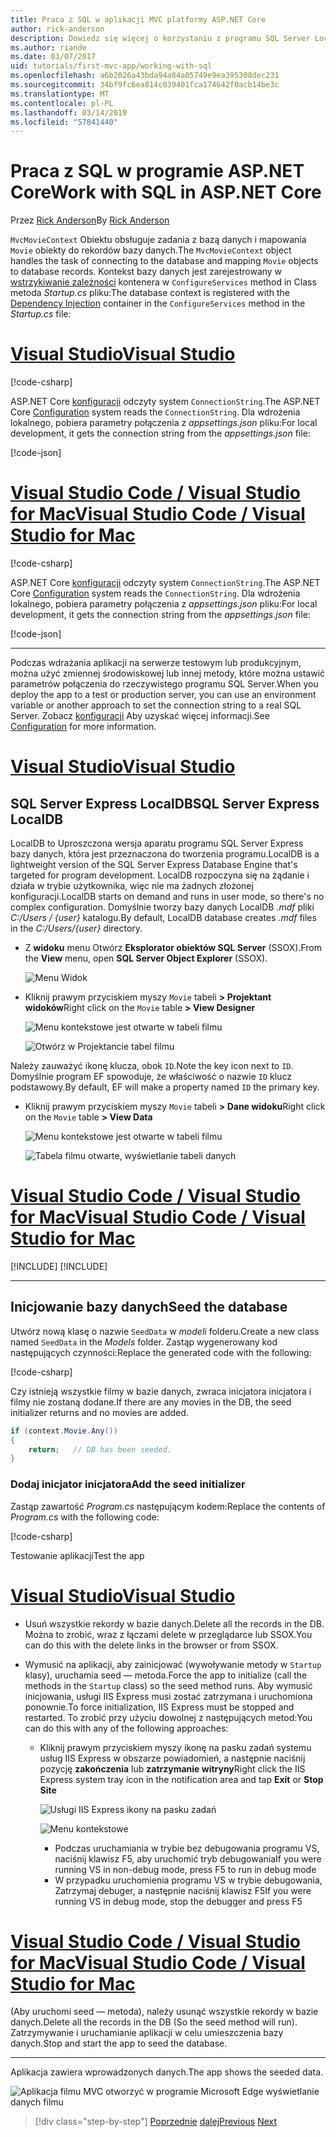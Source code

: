 ```yaml
---
title: Praca z SQL w aplikacji MVC platformy ASP.NET Core
author: rick-anderson
description: Dowiedz się więcej o korzystaniu z programu SQL Server LocalDB lub bazy danych SQLite w aplikacji ASP.NET Core MVC.
ms.author: riande
ms.date: 03/07/2017
uid: tutorials/first-mvc-app/working-with-sql
ms.openlocfilehash: a6b2026a43bda94a84a05749e9ea395308dec231
ms.sourcegitcommit: 34bf9fc6ea814c039401fca174642f0acb14be3c
ms.translationtype: MT
ms.contentlocale: pl-PL
ms.lasthandoff: 03/14/2019
ms.locfileid: "57841440"
---
```

# <a name="work-with-sql-in-aspnet-core"></a><span data-ttu-id="75561-103">Praca z SQL w programie ASP.NET Core</span><span class="sxs-lookup"><span data-stu-id="75561-103">Work with SQL in ASP.NET Core</span></span>

<span data-ttu-id="75561-104">Przez [Rick Anderson](https://twitter.com/RickAndMSFT)</span><span class="sxs-lookup"><span data-stu-id="75561-104">By [Rick Anderson](https://twitter.com/RickAndMSFT)</span></span>

<span data-ttu-id="75561-105">`MvcMovieContext` Obiektu obsługuje zadania z bazą danych i mapowania `Movie` obiekty do rekordów bazy danych.</span><span class="sxs-lookup"><span data-stu-id="75561-105">The `MvcMovieContext` object handles the task of connecting to the database and mapping `Movie` objects to database records.</span></span> <span data-ttu-id="75561-106">Kontekst bazy danych jest zarejestrowany w [wstrzykiwanie zależności](xref:fundamentals/dependency-injection) kontenera w `ConfigureServices` method in Class metoda *Startup.cs* pliku:</span><span class="sxs-lookup"><span data-stu-id="75561-106">The database context is registered with the [Dependency Injection](xref:fundamentals/dependency-injection) container in the `ConfigureServices` method in the *Startup.cs* file:</span></span>

<!-- VS -------------------------->
# <a name="visual-studiotabvisual-studio"></a>[<span data-ttu-id="75561-107">Visual Studio</span><span class="sxs-lookup"><span data-stu-id="75561-107">Visual Studio</span></span>](#tab/visual-studio)

[!code-csharp[](~/tutorials/first-mvc-app/start-mvc/sample/MvcMovie22/Startup.cs?name=snippet_ConfigureServices&highlight=13-99)]

<span data-ttu-id="75561-108">ASP.NET Core [konfiguracji](xref:fundamentals/configuration/index) odczyty system `ConnectionString`.</span><span class="sxs-lookup"><span data-stu-id="75561-108">The ASP.NET Core [Configuration](xref:fundamentals/configuration/index) system reads the `ConnectionString`.</span></span> <span data-ttu-id="75561-109">Dla wdrożenia lokalnego, pobiera parametry połączenia z *appsettings.json* pliku:</span><span class="sxs-lookup"><span data-stu-id="75561-109">For local development, it gets the connection string from the *appsettings.json* file:</span></span>

[!code-json[](start-mvc/sample/MvcMovie/appsettings.json?highlight=2&range=8-10)]

<!-- Code -------------------------->
# <a name="visual-studio-code--visual-studio-for-mactabvisual-studio-codevisual-studio-mac"></a>[<span data-ttu-id="75561-110">Visual Studio Code / Visual Studio for Mac</span><span class="sxs-lookup"><span data-stu-id="75561-110">Visual Studio Code / Visual Studio for Mac</span></span>](#tab/visual-studio-code+visual-studio-mac)

[!code-csharp[](~/tutorials/first-mvc-app/start-mvc/sample/MvcMovie22/Startup.cs?name=snippet_UseSqlite&highlight=11-12)]

<span data-ttu-id="75561-111">ASP.NET Core [konfiguracji](xref:fundamentals/configuration/index) odczyty system `ConnectionString`.</span><span class="sxs-lookup"><span data-stu-id="75561-111">The ASP.NET Core [Configuration](xref:fundamentals/configuration/index) system reads the `ConnectionString`.</span></span> <span data-ttu-id="75561-112">Dla wdrożenia lokalnego, pobiera parametry połączenia z *appsettings.json* pliku:</span><span class="sxs-lookup"><span data-stu-id="75561-112">For local development, it gets the connection string from the *appsettings.json* file:</span></span>

[!code-json[](~/tutorials/first-mvc-app/start-mvc/sample/MvcMovie22/appsettingsSQLite.json?highlight=2&range=8-10)]

---  
<!-- End of VS tabs -->

<span data-ttu-id="75561-113">Podczas wdrażania aplikacji na serwerze testowym lub produkcyjnym, można użyć zmiennej środowiskowej lub innej metody, które można ustawić parametrów połączenia do rzeczywistego programu SQL Server.</span><span class="sxs-lookup"><span data-stu-id="75561-113">When you deploy the app to a test or production server, you can use an environment variable or another approach to set the connection string to a real SQL Server.</span></span> <span data-ttu-id="75561-114">Zobacz [konfiguracji](xref:fundamentals/configuration/index) Aby uzyskać więcej informacji.</span><span class="sxs-lookup"><span data-stu-id="75561-114">See [Configuration](xref:fundamentals/configuration/index) for more information.</span></span>

<!-- VS -------------------------->
# <a name="visual-studiotabvisual-studio"></a>[<span data-ttu-id="75561-115">Visual Studio</span><span class="sxs-lookup"><span data-stu-id="75561-115">Visual Studio</span></span>](#tab/visual-studio)

## <a name="sql-server-express-localdb"></a><span data-ttu-id="75561-116">SQL Server Express LocalDB</span><span class="sxs-lookup"><span data-stu-id="75561-116">SQL Server Express LocalDB</span></span>

<span data-ttu-id="75561-117">LocalDB to Uproszczona wersja aparatu programu SQL Server Express bazy danych, która jest przeznaczona do tworzenia programu.</span><span class="sxs-lookup"><span data-stu-id="75561-117">LocalDB is a lightweight version of the SQL Server Express Database Engine that's targeted for program development.</span></span> <span data-ttu-id="75561-118">LocalDB rozpoczyna się na żądanie i działa w trybie użytkownika, więc nie ma żadnych złożonej konfiguracji.</span><span class="sxs-lookup"><span data-stu-id="75561-118">LocalDB starts on demand and runs in user mode, so there's no complex configuration.</span></span> <span data-ttu-id="75561-119">Domyślnie tworzy bazy danych LocalDB *.mdf* pliki *C:/Users / {user}* katalogu.</span><span class="sxs-lookup"><span data-stu-id="75561-119">By default, LocalDB database creates *.mdf* files in the *C:/Users/{user}* directory.</span></span>

* <span data-ttu-id="75561-120">Z **widoku** menu Otwórz **Eksplorator obiektów SQL Server** (SSOX).</span><span class="sxs-lookup"><span data-stu-id="75561-120">From the **View** menu, open **SQL Server Object Explorer** (SSOX).</span></span>

  ![Menu Widok](working-with-sql/_static/ssox.png)

* <span data-ttu-id="75561-122">Kliknij prawym przyciskiem myszy `Movie` tabeli **> Projektant widoków**</span><span class="sxs-lookup"><span data-stu-id="75561-122">Right click on the `Movie` table **> View Designer**</span></span>

  ![Menu kontekstowe jest otwarte w tabeli filmu](working-with-sql/_static/design.png)

  ![Otwórz w Projektancie tabel filmu](working-with-sql/_static/dv.png)

<span data-ttu-id="75561-125">Należy zauważyć ikonę klucza, obok `ID`.</span><span class="sxs-lookup"><span data-stu-id="75561-125">Note the key icon next to `ID`.</span></span> <span data-ttu-id="75561-126">Domyślnie program EF spowoduje, że właściwość o nazwie `ID` klucz podstawowy.</span><span class="sxs-lookup"><span data-stu-id="75561-126">By default, EF will make a property named `ID` the primary key.</span></span>

* <span data-ttu-id="75561-127">Kliknij prawym przyciskiem myszy `Movie` tabeli **> Dane widoku**</span><span class="sxs-lookup"><span data-stu-id="75561-127">Right click on the `Movie` table **> View Data**</span></span>

  ![Menu kontekstowe jest otwarte w tabeli filmu](working-with-sql/_static/ssox2.png)

  ![Tabela filmu otwarte, wyświetlanie tabeli danych](working-with-sql/_static/vd22.png)

# <a name="visual-studio-code--visual-studio-for-mactabvisual-studio-codevisual-studio-mac"></a>[<span data-ttu-id="75561-130">Visual Studio Code / Visual Studio for Mac</span><span class="sxs-lookup"><span data-stu-id="75561-130">Visual Studio Code / Visual Studio for Mac</span></span>](#tab/visual-studio-code+visual-studio-mac)

[!INCLUDE[](~/includes/rp/sqlite.md)]
[!INCLUDE[](~/includes/RP-mvc-shared/sqlite-warn.md)]

---  
<!-- End of VS tabs -->

## <a name="seed-the-database"></a><span data-ttu-id="75561-131">Inicjowanie bazy danych</span><span class="sxs-lookup"><span data-stu-id="75561-131">Seed the database</span></span>

<span data-ttu-id="75561-132">Utwórz nową klasę o nazwie `SeedData` w *modeli* folderu.</span><span class="sxs-lookup"><span data-stu-id="75561-132">Create a new class named `SeedData` in the *Models* folder.</span></span> <span data-ttu-id="75561-133">Zastąp wygenerowany kod następujących czynności:</span><span class="sxs-lookup"><span data-stu-id="75561-133">Replace the generated code with the following:</span></span>

[!code-csharp[](~/tutorials/first-mvc-app/start-mvc/sample/MvcMovie22/Models/SeedData.cs?name=snippet_1)]

<span data-ttu-id="75561-134">Czy istnieją wszystkie filmy w bazie danych, zwraca inicjatora inicjatora i filmy nie zostaną dodane.</span><span class="sxs-lookup"><span data-stu-id="75561-134">If there are any movies in the DB, the seed initializer returns and no movies are added.</span></span>

```csharp
if (context.Movie.Any())
{
    return;   // DB has been seeded.
}
```

<a name="si"></a>
### <a name="add-the-seed-initializer"></a><span data-ttu-id="75561-135">Dodaj inicjator inicjatora</span><span class="sxs-lookup"><span data-stu-id="75561-135">Add the seed initializer</span></span>

<span data-ttu-id="75561-136">Zastąp zawartość *Program.cs* następującym kodem:</span><span class="sxs-lookup"><span data-stu-id="75561-136">Replace the contents of *Program.cs* with the following code:</span></span>

[!code-csharp[](~/tutorials/first-mvc-app/start-mvc/sample/MvcMovie22/Program.cs)]

<span data-ttu-id="75561-137">Testowanie aplikacji</span><span class="sxs-lookup"><span data-stu-id="75561-137">Test the app</span></span>

<!-- VS -------------------------->
# <a name="visual-studiotabvisual-studio"></a>[<span data-ttu-id="75561-138">Visual Studio</span><span class="sxs-lookup"><span data-stu-id="75561-138">Visual Studio</span></span>](#tab/visual-studio)

* <span data-ttu-id="75561-139">Usuń wszystkie rekordy w bazie danych.</span><span class="sxs-lookup"><span data-stu-id="75561-139">Delete all the records in the DB.</span></span> <span data-ttu-id="75561-140">Można to zrobić, wraz z łączami delete w przeglądarce lub SSOX.</span><span class="sxs-lookup"><span data-stu-id="75561-140">You can do this with the delete links in the browser or from SSOX.</span></span>
* <span data-ttu-id="75561-141">Wymusić na aplikacji, aby zainicjować (wywoływanie metody w `Startup` klasy), uruchamia seed — metoda.</span><span class="sxs-lookup"><span data-stu-id="75561-141">Force the app to initialize (call the methods in the `Startup` class) so the seed method runs.</span></span> <span data-ttu-id="75561-142">Aby wymusić inicjowania, usługi IIS Express musi zostać zatrzymana i uruchomiona ponownie.</span><span class="sxs-lookup"><span data-stu-id="75561-142">To force initialization, IIS Express must be stopped and restarted.</span></span> <span data-ttu-id="75561-143">To zrobić przy użyciu dowolnej z następujących metod:</span><span class="sxs-lookup"><span data-stu-id="75561-143">You can do this with any of the following approaches:</span></span>

  * <span data-ttu-id="75561-144">Kliknij prawym przyciskiem myszy ikonę na pasku zadań systemu usług IIS Express w obszarze powiadomień, a następnie naciśnij pozycję **zakończenia** lub **zatrzymanie witryny**</span><span class="sxs-lookup"><span data-stu-id="75561-144">Right click the IIS Express system tray icon in the notification area and tap **Exit** or **Stop Site**</span></span>

    ![Usługi IIS Express ikony na pasku zadań](working-with-sql/_static/iisExIcon.png)

    ![Menu kontekstowe](working-with-sql/_static/stopIIS.png)

    * <span data-ttu-id="75561-147">Podczas uruchamiania w trybie bez debugowania programu VS, naciśnij klawisz F5, aby uruchomić tryb debugowania</span><span class="sxs-lookup"><span data-stu-id="75561-147">If you were running VS in non-debug mode, press F5 to run in debug mode</span></span>
    * <span data-ttu-id="75561-148">W przypadku uruchomienia programu VS w trybie debugowania, Zatrzymaj debuger, a następnie naciśnij klawisz F5</span><span class="sxs-lookup"><span data-stu-id="75561-148">If you were running VS in debug mode, stop the debugger and press F5</span></span>

<!-- Code -------------------------->
# <a name="visual-studio-code--visual-studio-for-mactabvisual-studio-codevisual-studio-mac"></a>[<span data-ttu-id="75561-149">Visual Studio Code / Visual Studio for Mac</span><span class="sxs-lookup"><span data-stu-id="75561-149">Visual Studio Code / Visual Studio for Mac</span></span>](#tab/visual-studio-code+visual-studio-mac)

<span data-ttu-id="75561-150">(Aby uruchomi seed — metoda), należy usunąć wszystkie rekordy w bazie danych.</span><span class="sxs-lookup"><span data-stu-id="75561-150">Delete all the records in the DB (So the seed method will run).</span></span> <span data-ttu-id="75561-151">Zatrzymywanie i uruchamianie aplikacji w celu umieszczenia bazy danych.</span><span class="sxs-lookup"><span data-stu-id="75561-151">Stop and start the app to seed the database.</span></span>

---  
<!-- End of VS tabs -->

<span data-ttu-id="75561-152">Aplikacja zawiera wprowadzonych danych.</span><span class="sxs-lookup"><span data-stu-id="75561-152">The app shows the seeded data.</span></span>

![Aplikacja filmu MVC otworzyć w programie Microsoft Edge wyświetlanie danych filmu](working-with-sql/_static/m55.png)

> [!div class="step-by-step"]
> <span data-ttu-id="75561-154">[Poprzednie](adding-model.md)
> [dalej](controller-methods-views.md)</span><span class="sxs-lookup"><span data-stu-id="75561-154">[Previous](adding-model.md)
[Next](controller-methods-views.md)</span></span>  
